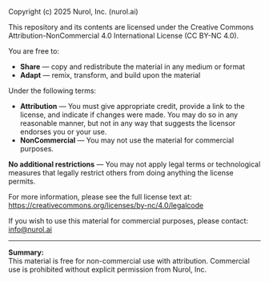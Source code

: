 Copyright (c) 2025 Nurol, Inc. (nurol.ai)

This repository and its contents are licensed under the Creative Commons Attribution-NonCommercial 4.0 International License (CC BY-NC 4.0).

You are free to:
- **Share** — copy and redistribute the material in any medium or format
- **Adapt** — remix, transform, and build upon the material

Under the following terms:
- **Attribution** — You must give appropriate credit, provide a link to the license, and indicate if changes were made. You may do so in any reasonable manner, but not in any way that suggests the licensor endorses you or your use.
- **NonCommercial** — You may not use the material for commercial purposes.

**No additional restrictions** — You may not apply legal terms or technological measures that legally restrict others from doing anything the license permits.

For more information, please see the full license text at:  
https://creativecommons.org/licenses/by-nc/4.0/legalcode

If you wish to use this material for commercial purposes, please contact:  
info@nurol.ai

---

**Summary:**  
This material is free for non-commercial use with attribution. Commercial use is prohibited without explicit permission from Nurol, Inc.
